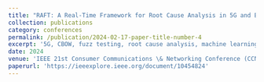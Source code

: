 ```yaml
---
title: "RAFT: A Real-Time Framework for Root Cause Analysis in 5G and Beyond Vulnerability Detection"
collection: publications
category: conferences
permalink: /publication/2024-02-17-paper-title-number-4
excerpt: '5G, CBOW, fuzz testing, root cause analysis, machine learning, vulnerability detection'
date: 2024
venue: 'IEEE 21st Consumer Communications \& Networking Conference (CCNC)'
paperurl: 'https://ieeexplore.ieee.org/document/10454824'
---
```

